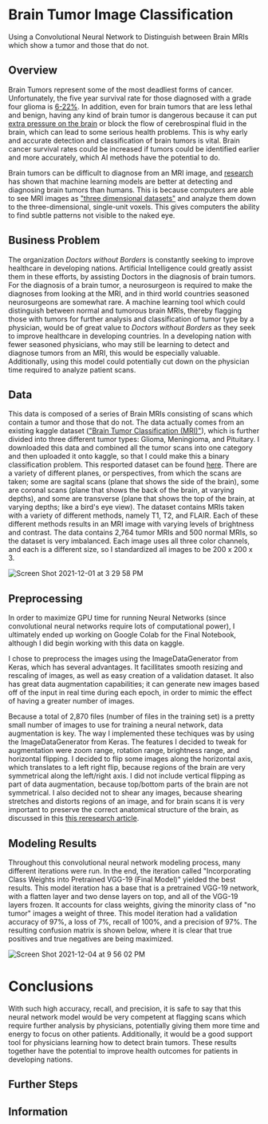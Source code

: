 # Brain Tumor Image Classification
Using a Convolutional Neural Network to Distinguish between Brain MRIs which show a tumor and those that do not.

## Overview
Brain Tumors represent some of the most deadliest forms of cancer. Unfortunately, the five year survival rate for those diagnosed with a grade four glioma is [6-22%](https://moffitt.org/cancers/brain-cancer/survival-rate/). In addition, even for brain tumors that are less lethal and benign, having any kind of brain tumor is dangerous because it can put [extra pressure on the brain](https://www.hopkinsmedicine.org/health/conditions-and-diseases/brain-tumor) or block the flow of cerebrospinal fluid in the brain, which can lead to some serious health problems. This is why early and accurate detection and classification of brain tumors is vital. Brain cancer survival rates could be increased if tumors could be identified earlier and more accurately, which AI methods have the potential to do.

Brain tumors can be difficult to diagnose from an MRI image, and [research](https://www.ncbi.nlm.nih.gov/pmc/articles/PMC8508169/) has shown that machine learning models are better at detecting and diagnosing brain tumors than humans. This is because computers are able to see MRI images as ["three dimensional datasets"](https://www.ncbi.nlm.nih.gov/pmc/articles/PMC8508169/) and analyze them down to the three-dimensional, single-unit voxels. This gives computers the ability to find subtle patterns not visible to the naked eye.

## Business Problem
The organization *Doctors without Borders* is constantly seeking to improve healthcare in developing nations. Artificial Intelligence could greatly assist them in these efforts, by assisting Doctors in the diagnosis of brain tumors. For the diagnosis of a brain tumor, a neurosurgeon is required to make the diagnoses from looking at the MRI, and in third world countries seasoned neurosurgeons are somewhat rare. A machine learning tool which could distinguish between normal and tumorous brain MRIs, thereby flagging those with tumors for further analysis and classification of tumor type by a physician, would be of great value to *Doctors without Borders* as they seek to improve healthcare in developing countries. In a developing nation with fewer seasoned physicians, who may still be learning to detect and diagnose tumors from an MRI, this would be especially valuable. Additionally, using this model could potentially cut down on the physician time required to analyze patient scans. 

## Data
This data is composed of a series of Brain MRIs consisting of scans which contain a tumor and those that do not. The data actually comes from an existing kaggle dataset (["Brain Tumor Classification (MRI)"](https://www.kaggle.com/sartajbhuvaji/brain-tumor-classification-mri)), which is further divided into three different tumor types: Glioma, Meningioma, and Pituitary. I downloaded this data and combined all the tumor scans into one category and then uploaded it onto kaggle, so that I could make this a binary classification problem. This resported dataset can be found [here](https://www.kaggle.com/brookejudithsmyth/resortedbraintumorclassificationmridata). There are a variety of different planes, or perspectives, from which the scans are taken; some are sagital scans (plane that shows the side of the brain), some are coronal scans (plane that shows the back of the brain, at varying depths), and some are transverse (plane that shows the top of the brain, at varying depths; like a bird's eye view). The dataset contains MRIs taken with a variety of different methods, namely T1, T2, and FLAIR. Each of these different methods results in an MRI image with varying levels of brightness and contrast. The data contains 2,764 tumor MRIs and 500 normal MRIs, so the dataset is very imbalanced. Each image uses all three color channels, and each is a different size, so I standardized all images to be 200 x 200 x 3.

![Screen Shot 2021-12-01 at 3 29 58 PM](https://user-images.githubusercontent.com/68525050/144320555-36f6254c-4104-4cb2-a399-a543ff9bfc66.png)


## Preprocessing
In order to maximize GPU time for running Neural Networks (since convolutional neural networks require lots of computational power), I ultimately ended up working on Google Colab for the Final Notebook, although I did begin working with this data on kaggle. 

I chose to preprocess the images using the ImageDataGenerator from Keras, which has several advantages. It facillitates smooth resizing and rescaling of images, as well as easy creation of a validation dataset. It also has great data augmentation capabilities; it can generate new images based off of the input in real time during each epoch, in order to mimic the effect of having a greater number of images.

Because a total of 2,870 files (number of files in the training set) is a pretty small number of images to use for training a neural network, data augmentation is key. The way I implemented these techiques was by using the ImageDataGenerator from Keras. The features I decided to tweak for augmentation were zoom range, rotation range, brightness range, and horizontal flipping. I decided to flip some images along the horizontal axis, which translates to a left right flip, because regions of the brain are very symmetrical along the left/right axis. I did not include vertical flipping as part of data augmentation, because top/bottom parts of the brain are not symmetrical. I also decided not to shear any images, because shearing stretches and distorts regions of an image, and for brain scans it is very important to preserve the correct anatomical structure of the brain, as discussed in this [this reresearch article](https://www.ncbi.nlm.nih.gov/pmc/articles/PMC6917660/).


## Modeling Results
Throughout this convolutional neural network modeling process, many different iterations were run. In the end, the iteration called "Incorporating Class Weights into Pretrained VGG-19 (Final Model)" yielded the best results. This model iteration has a base that is a pretrained VGG-19 network, with a flatten layer and two dense layers on top, and all of the VGG-19 layers frozen. It accounts for class weights, giving the minority class of "no tumor" images a weight of three.  This model iteration had a validation accuracy of 97%, a loss of 7%, recall of 100%, and a precision of 97%. The resulting confusion matrix is shown below, where it is clear that true positives and true negatives are being maximized. 


![Screen Shot 2021-12-04 at 9 56 02 PM](https://user-images.githubusercontent.com/68525050/144756495-13452643-c6b9-4bb2-a19d-ab43fc01e001.png)

# Conclusions
With such high accuracy, recall, and precision, it is safe to say that this neural network model would be very competent at flagging scans which require further analysis by physicians, potentially giving them more time and energy to focus on other patients. Additionally, it would be a good support tool for physicians learning how to detect brain tumors. These results together have the potential to improve health outcomes for patients in developing nations. 

## Further Steps

## Information
